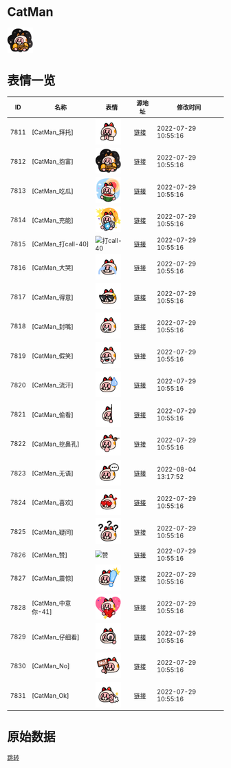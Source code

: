 # CatMan

<img src="./cover.png" height="60" alt="cover" />

# 表情一览

|ID|名称|表情|源地址|修改时间|
|----|----|----|----|----|
|7811|[CatMan_拜托]|<img src="./pic/007811_%5BCatMan_拜托%5D.png" height="60" alt="拜托"/>|[链接](http://i0.hdslb.com/bfs/emote/ad0d7a4d0d89573c2a0d63d54e28c5d352ef836b.png)|2022-07-29 10:55:16|
|7812|[CatMan_抱富]|<img src="./pic/007812_%5BCatMan_抱富%5D.png" height="60" alt="抱富"/>|[链接](http://i0.hdslb.com/bfs/emote/9fb9b74c4b1498e8f87c4750a85f82cd28171ccf.png)|2022-07-29 10:55:16|
|7813|[CatMan_吃瓜]|<img src="./pic/007813_%5BCatMan_吃瓜%5D.png" height="60" alt="吃瓜"/>|[链接](http://i0.hdslb.com/bfs/emote/d8bf46c6e0c79d6cdab7518baa083ca166a43912.png)|2022-07-29 10:55:16|
|7814|[CatMan_充能]|<img src="./pic/007814_%5BCatMan_充能%5D.png" height="60" alt="充能"/>|[链接](http://i0.hdslb.com/bfs/emote/0694f05856ea8c38c089b965150a49119bc18e81.png)|2022-07-29 10:55:16|
|7815|[CatMan_打call-40]|<img src="./pic/007815_%5BCatMan_打call-40%5D.png" height="60" alt="打call-40"/>|[链接](http://i0.hdslb.com/bfs/emote/59304fc6118378b322bcff844e4443547b3a06d2.png)|2022-07-29 10:55:16|
|7816|[CatMan_大哭]|<img src="./pic/007816_%5BCatMan_大哭%5D.png" height="60" alt="大哭"/>|[链接](http://i0.hdslb.com/bfs/emote/faf262c4f5ae89170703f18e9e67c5fa1fbf9922.png)|2022-07-29 10:55:16|
|7817|[CatMan_得意]|<img src="./pic/007817_%5BCatMan_得意%5D.png" height="60" alt="得意"/>|[链接](http://i0.hdslb.com/bfs/emote/73235e50664706ed203ef70b404b9128eabd75d1.png)|2022-07-29 10:55:16|
|7818|[CatMan_封嘴]|<img src="./pic/007818_%5BCatMan_封嘴%5D.png" height="60" alt="封嘴"/>|[链接](http://i0.hdslb.com/bfs/emote/d701a8d79e850a8579e349a10f180f9360b6d3b7.png)|2022-07-29 10:55:16|
|7819|[CatMan_假笑]|<img src="./pic/007819_%5BCatMan_假笑%5D.png" height="60" alt="假笑"/>|[链接](http://i0.hdslb.com/bfs/emote/c6334c303ef14c00e3927ab8f6094f802a7700dd.png)|2022-07-29 10:55:16|
|7820|[CatMan_流汗]|<img src="./pic/007820_%5BCatMan_流汗%5D.png" height="60" alt="流汗"/>|[链接](http://i0.hdslb.com/bfs/emote/44fa8196270a67d9585592ae059290fe1e80cbf1.png)|2022-07-29 10:55:16|
|7821|[CatMan_偷看]|<img src="./pic/007821_%5BCatMan_偷看%5D.png" height="60" alt="偷看"/>|[链接](http://i0.hdslb.com/bfs/emote/75523dc550b47332864dddb904044e182746ac33.png)|2022-07-29 10:55:16|
|7822|[CatMan_挖鼻孔]|<img src="./pic/007822_%5BCatMan_挖鼻孔%5D.png" height="60" alt="挖鼻孔"/>|[链接](http://i0.hdslb.com/bfs/emote/b12bf00a480a0cc98e3365be7c960b821e1b991c.png)|2022-07-29 10:55:16|
|7823|[CatMan_无语]|<img src="./pic/007823_%5BCatMan_无语%5D.png" height="60" alt="无语"/>|[链接](http://i0.hdslb.com/bfs/emote/951e8fbc441dff4e59d86c3b2e1ea53a9cb6f697.png)|2022-08-04 13:17:52|
|7824|[CatMan_喜欢]|<img src="./pic/007824_%5BCatMan_喜欢%5D.png" height="60" alt="喜欢"/>|[链接](http://i0.hdslb.com/bfs/emote/a1f27f62c8ee76acf55b59fb0d5b47dcbba3b273.png)|2022-07-29 10:55:16|
|7825|[CatMan_疑问]|<img src="./pic/007825_%5BCatMan_疑问%5D.png" height="60" alt="疑问"/>|[链接](http://i0.hdslb.com/bfs/emote/43a11f0d248bd8c6b651663a7bc9f5947bdff2f2.png)|2022-07-29 10:55:16|
|7826|[CatMan_赞]|<img src="./pic/007826_%5BCatMan_赞%5D.png" height="60" alt="赞"/>|[链接](http://i0.hdslb.com/bfs/emote/33ff3e28ba5679bd2e55d6d518fa0dff93efca79.png)|2022-07-29 10:55:16|
|7827|[CatMan_震惊]|<img src="./pic/007827_%5BCatMan_震惊%5D.png" height="60" alt="震惊"/>|[链接](http://i0.hdslb.com/bfs/emote/1dc93a2e391c837e030c59b5fa6bf36a4f2e7c25.png)|2022-07-29 10:55:16|
|7828|[CatMan_中意你-41]|<img src="./pic/007828_%5BCatMan_中意你-41%5D.png" height="60" alt="中意你-41"/>|[链接](http://i0.hdslb.com/bfs/emote/16145304ae05812f754138011c04a98f3b3ea053.png)|2022-07-29 10:55:16|
|7829|[CatMan_仔细看]|<img src="./pic/007829_%5BCatMan_仔细看%5D.png" height="60" alt="仔细看"/>|[链接](http://i0.hdslb.com/bfs/emote/f363f546d173b2d229bdb02f2068098ffe85335f.png)|2022-07-29 10:55:16|
|7830|[CatMan_No]|<img src="./pic/007830_%5BCatMan_No%5D.png" height="60" alt="No"/>|[链接](http://i0.hdslb.com/bfs/emote/3d6e20fcf50a34ee44b8bdcdcf5d4e57a4a7f6aa.png)|2022-07-29 10:55:16|
|7831|[CatMan_Ok]|<img src="./pic/007831_%5BCatMan_Ok%5D.png" height="60" alt="Ok"/>|[链接](http://i0.hdslb.com/bfs/emote/a7fcc294066e9851f298c0990d00979a63ac0403.png)|2022-07-29 10:55:16|

# 原始数据

[跳转](./raw.json)

